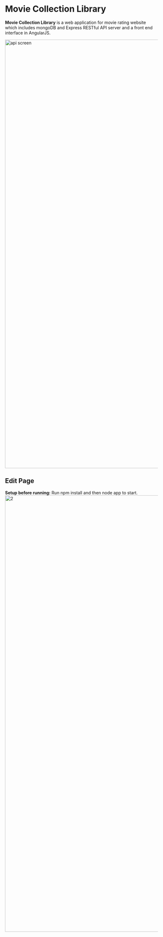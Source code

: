 # Movie Collection Library
**Movie Collection Library** is a web application for movie rating website which includes mongoDB and Express RESTful API server and a front end interface in AngularJS.

<img width="1408" alt="api screen" src="https://user-images.githubusercontent.com/24725550/26900514-6cdbf448-4ba0-11e7-96f7-eaeef7ea586a.png">

## Edit Page ##
**Setup before running:**
Run npm install and then node app to start.
<img width="1434" alt="2" src="https://user-images.githubusercontent.com/24725550/26900870-aba03b84-4ba1-11e7-9aa6-5f7f26ded02e.png">


